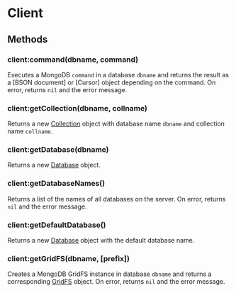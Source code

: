 Client
======

Methods
-------

### client:command(dbname, command)
Executes a MongoDB `command` in a database `dbname` and returns the result as a [BSON document]
or [Cursor] object depending on the command. On error, returns `nil` and the error message.

### client:getCollection(dbname, collname)
Returns a new [Collection] object with database name `dbname` and collection name `collname`.

### client:getDatabase(dbname)
Returns a new [Database] object.

### client:getDatabaseNames()
Returns a list of the names of all databases on the server. On error, returns `nil` and the error
message.

### client:getDefaultDatabase()
Returns a new [Database] object with the default database name.

### client:getGridFS(dbname, [prefix])
Creates a MongoDB GridFS instance in database `dbname` and returns a corresponding [GridFS] object.
On error, returns `nil` and the error message.


[Collection]: collection.md
[Database]: database.md
[GridFS]: gridfs.md
